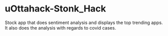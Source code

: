 # uOttahack-Stonk_Hack
Stock app that does sentiment analysis and displays the top trending apps. It also does the analysis with regards to covid cases.
